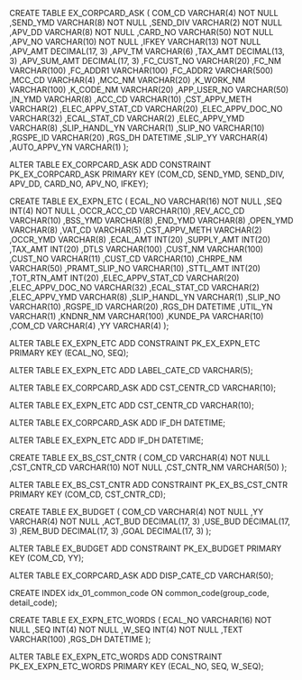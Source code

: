 CREATE TABLE EX_CORPCARD_ASK (
	 COM_CD            VARCHAR(4) NOT NULL
	,SEND_YMD          VARCHAR(8) NOT NULL
	,SEND_DIV          VARCHAR(2) NOT NULL
	,APV_DD            VARCHAR(8) NOT NULL
	,CARD_NO           VARCHAR(50) NOT NULL
	,APV_NO            VARCHAR(10) NOT NULL
	,IFKEY             VARCHAR(13) NOT NULL
	,APV_AMT           DECIMAL(17, 3)
	,APV_TM            VARCHAR(6)
	,TAX_AMT           DECIMAL(13, 3)
	,APV_SUM_AMT       DECIMAL(17, 3)
	,FC_CUST_NO        VARCHAR(20)
	,FC_NM             VARCHAR(100)
	,FC_ADDR1          VARCHAR(100)
	,FC_ADDR2          VARCHAR(500)
	,MCC_CD            VARCHAR(4)
	,MCC_NM            VARCHAR(20)
	,K_WORK_NM         VARCHAR(100)
	,K_CODE_NM         VARCHAR(20)
	,APP_USER_NO       VARCHAR(50)
	,IN_YMD            VARCHAR(8)
	,ACC_CD            VARCHAR(10)
	,CST_APPV_METH     VARCHAR(2)
	,ELEC_APPV_STAT_CD VARCHAR(20)
	,ELEC_APPV_DOC_NO  VARCHAR(32)
	,ECAL_STAT_CD      VARCHAR(2)
	,ELEC_APPV_YMD     VARCHAR(8)
	,SLIP_HANDL_YN     VARCHAR(1)
	,SLIP_NO           VARCHAR(10)
	,RGSPE_ID          VARCHAR(20)
	,RGS_DH            DATETIME
	,SLIP_YY           VARCHAR(4)
	,AUTO_APPV_YN      VARCHAR(1)
);

ALTER TABLE EX_CORPCARD_ASK ADD CONSTRAINT PK_EX_CORPCARD_ASK PRIMARY KEY (COM_CD, SEND_YMD, SEND_DIV, APV_DD, CARD_NO, APV_NO, IFKEY);

CREATE TABLE EX_EXPN_ETC (
	 ECAL_NO            VARCHAR(16) NOT NULL
	,SEQ                INT(4) NOT NULL
	,OCCR_ACC_CD        VARCHAR(10)
	,REV_ACC_CD         VARCHAR(10)
	,BSS_YMD            VARCHAR(8)
	,END_YMD            VARCHAR(8)
	,OPEN_YMD           VARCHAR(8)
	,VAT_CD             VARCHAR(5)
	,CST_APPV_METH      VARCHAR(2)
	,OCCR_YMD           VARCHAR(8)
	,ECAL_AMT           INT(20)
	,SUPPLY_AMT         INT(20)
	,TAX_AMT            INT(20)
	,DTLS               VARCHAR(100)
	,CUST_NM            VARCHAR(100)
	,CUST_NO            VARCHAR(11)
	,CUST_CD            VARCHAR(10)
	,CHRPE_NM           VARCHAR(50)
	,PRAMT_SLIP_NO      VARCHAR(10)
	,STTL_AMT           INT(20)
	,TOT_RTN_AMT        INT(20)
	,ELEC_APPV_STAT_CD  VARCHAR(20)
	,ELEC_APPV_DOC_NO   VARCHAR(32)
	,ECAL_STAT_CD       VARCHAR(2)
	,ELEC_APPV_YMD      VARCHAR(8)
	,SLIP_HANDL_YN      VARCHAR(1)
	,SLIP_NO            VARCHAR(10)
	,RGSPE_ID           VARCHAR(20)
	,RGS_DH             DATETIME
	,UTIL_YN            VARCHAR(1)
	,KNDNR_NM           VARCHAR(100)
	,KUNDE_PA           VARCHAR(10)
	,COM_CD             VARCHAR(4)
	,YY                 VARCHAR(4)
);

ALTER TABLE EX_EXPN_ETC ADD CONSTRAINT PK_EX_EXPN_ETC PRIMARY KEY (ECAL_NO, SEQ);

ALTER TABLE EX_EXPN_ETC ADD LABEL_CATE_CD VARCHAR(5);

ALTER TABLE EX_CORPCARD_ASK ADD CST_CENTR_CD VARCHAR(10);

ALTER TABLE EX_EXPN_ETC ADD CST_CENTR_CD VARCHAR(10);

ALTER TABLE EX_CORPCARD_ASK ADD IF_DH DATETIME;

ALTER TABLE EX_EXPN_ETC ADD IF_DH DATETIME;

CREATE TABLE EX_BS_CST_CNTR (
	 COM_CD            VARCHAR(4) NOT NULL
	,CST_CNTR_CD       VARCHAR(10) NOT NULL
	,CST_CNTR_NM       VARCHAR(50)
);

ALTER TABLE EX_BS_CST_CNTR ADD CONSTRAINT PK_EX_BS_CST_CNTR PRIMARY KEY (COM_CD, CST_CNTR_CD);

CREATE TABLE EX_BUDGET (
	 COM_CD            VARCHAR(4) NOT NULL
	,YY                VARCHAR(4) NOT NULL
	,ACT_BUD           DECIMAL(17, 3)
	,USE_BUD           DECIMAL(17, 3)
	,REM_BUD           DECIMAL(17, 3)
	,GOAL              DECIMAL(17, 3)
);

ALTER TABLE EX_BUDGET ADD CONSTRAINT PK_EX_BUDGET PRIMARY KEY (COM_CD, YY);

ALTER TABLE EX_CORPCARD_ASK ADD DISP_CATE_CD VARCHAR(50);

CREATE INDEX idx_01_common_code ON common_code(group_code, detail_code);

CREATE TABLE EX_EXPN_ETC_WORDS (
	 ECAL_NO            VARCHAR(16) NOT NULL
	,SEQ                INT(4) NOT NULL
	,W_SEQ              INT(4) NOT NULL
    ,TEXT               VARCHAR(100)
	,RGS_DH             DATETIME
);

ALTER TABLE EX_EXPN_ETC_WORDS ADD CONSTRAINT PK_EX_EXPN_ETC_WORDS PRIMARY KEY (ECAL_NO, SEQ, W_SEQ);